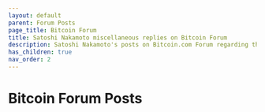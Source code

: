 ```yaml
---
layout: default
parent: Forum Posts
page_title: Bitcoin Forum
title: Satoshi Nakamoto miscellaneous replies on Bitcoin Forum
description: Satoshi Nakamoto's posts on Bitcoin.com Forum regarding the open source implementation of Bitcoin, its maturation, anonymity using Tor browser and more
has_children: true
nav_order: 2
---
```


# Bitcoin Forum Posts
